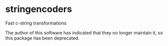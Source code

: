 # stringencoders

Fast c-string transformations

The author of this software has indicated that they no longer maintain it, so this package has been deprecated.
